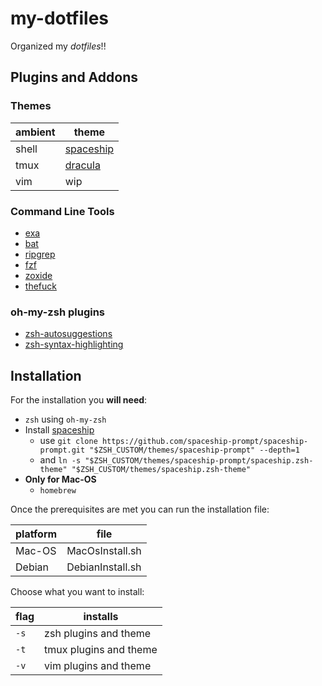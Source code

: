 # my-dotfiles

Organized my _dotfiles_!!

## Plugins and Addons

### Themes

| ambient | theme |
| --- | --- |
| shell | [spaceship](https://github.com/spaceship-prompt/spaceship-prompt) |
| tmux | [dracula](https://draculatheme.com/tmux) |
| vim | wip |

### Command Line Tools

- [exa](https://github.com/ogham/exa)
- [bat](https://github.com/sharkdp/bat)
- [ripgrep](https://github.com/BurntSushi/ripgrep)
- [fzf](https://github.com/junegunn/fzf)
- [zoxide](https://github.com/ajeetdsouza/zoxide)
- [thefuck](https://github.com/nvbn/thefuck)

### oh-my-zsh plugins

- [zsh-autosuggestions](https://github.com/zsh-users/zsh-autosuggestions)
- [zsh-syntax-highlighting](https://github.com/zsh-users/zsh-syntax-highlighting)

###

## Installation

For the installation you **will need**:

- `zsh` using `oh-my-zsh`
- Install [spaceship](https://github.com/spaceship-prompt/spaceship-prompt)
    - use `git clone https://github.com/spaceship-prompt/spaceship-prompt.git "$ZSH_CUSTOM/themes/spaceship-prompt" --depth=1`
    - and `ln -s "$ZSH_CUSTOM/themes/spaceship-prompt/spaceship.zsh-theme" "$ZSH_CUSTOM/themes/spaceship.zsh-theme"`
- **Only for Mac-OS**
    - `homebrew`

Once the prerequisites are met you can run the installation file:

| platform | file |
| --- | --- |
| Mac-OS | MacOsInstall.sh |
| Debian | DebianInstall.sh |

Choose what you want to install:

| flag | installs |
| --- | --- |
| `-s` | zsh plugins and theme |
| `-t` | tmux plugins and theme |
| `-v` | vim plugins and theme | 




